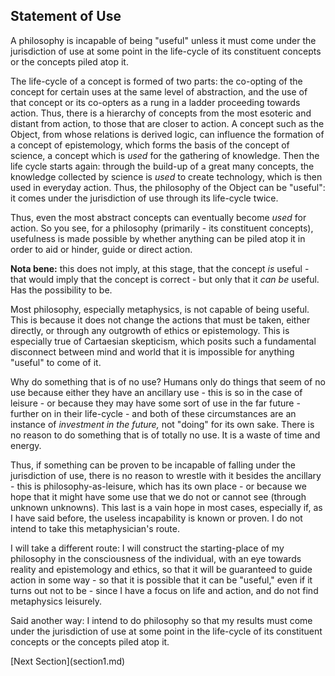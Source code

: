 ## Statement of Use

A philosophy is incapable of being "useful" unless it must come under the
jurisdiction of use at some point in the life-cycle of its constituent concepts
or the concepts piled atop it.

The life-cycle of a concept is formed of two parts: the co-opting of the concept
for certain uses at the same level of abstraction, and the use of that concept
or its co-opters as a rung in a ladder proceeding towards action. Thus, there is
a hierarchy of concepts from the most esoteric and distant from action, to those
that are closer to action. A concept such as the Object, from whose relations is
derived logic, can influence the formation of a concept of epistemology, which
forms the basis of the concept of science, a concept which is *used* for the
gathering of knowledge. Then the life cycle starts again: through the build-up
of a great many concepts, the knowledge collected by science is *used* to create
technology, which is then used in everyday action. Thus, the philosophy of the
Object can be "useful": it comes under the jurisdiction of use through its
life-cycle twice.

Thus, even the most abstract concepts can eventually become *used* for action.
So you see, for a philosophy (primarily - its constituent concepts), usefulness
is made possible by whether anything can be piled atop it in order to aid or
hinder, guide or direct action.

**Nota bene:** this does not imply, at this stage, that the concept *is*
useful - that would imply that the concept is correct - but only that it *can
be* useful. Has the possibility to be.

Most philosophy, especially metaphysics, is not capable of being useful. This is
because it does not change the actions that must be taken, either directly, or
through any outgrowth of ethics or epistemology. This is especially true of
Cartaesian skepticism, which posits such a fundamental disconnect between mind
and world that it is impossible for anything "useful" to come of it.

Why do something that is of no use? Humans only do things that seem of no use
because either they have an ancillary use - this is so in the case of leisure -
or because they may have some sort of use in the far future - further on in
their life-cycle - and both of these circumstances are an instance of
*investment in the future,* not "doing" for its own sake. There is no reason to
do something that is of totally no use. It is a waste of time and energy.

Thus, if something can be proven to be incapable of falling under the
jurisdiction of use, there is no reason to wrestle with it besides the
ancillary - this is philosophy-as-leisure, which has its own place - or because
we hope that it might have some use that we do not or cannot see (through
unknown unknowns). This last is a vain hope in most cases, especially if, as I
have said before, the useless incapability is known or proven. I do not intend
to take this metaphysician's route.

I will take a different route: I will construct the starting-place of my
philosophy in the consciousness of the individual, with an eye towards reality
and epistemology and ethics, so that it will be guaranteed to guide action in
some way - so that it is possible that it can be "useful," even if it turns out
not to be - since I have a focus on life and action, and do not find metaphysics
leisurely.

Said another way: I intend to do philosophy so that my results must come under
the jurisdiction of use at some point in the life-cycle of its constituent
concepts or the concepts piled atop it.

<div>[Next Section](section1.md)</div>
